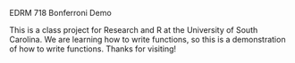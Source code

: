 EDRM 718 Bonferroni Demo

This is a class project for Research and R at the University of South Carolina. We are learning
how to write functions, so this is a demonstration of how to write functions. Thanks for visiting!

